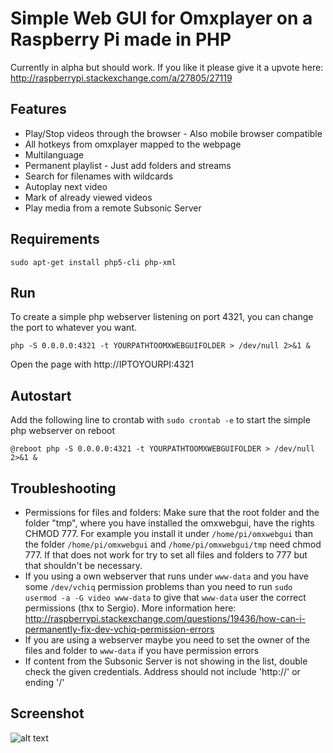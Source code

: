 # Simple Web GUI for Omxplayer on a Raspberry Pi made in PHP

Currently in alpha but should work.
If you like it please give it a upvote here: http://raspberrypi.stackexchange.com/a/27805/27119

## Features
* Play/Stop videos through the browser - Also mobile browser compatible
* All hotkeys from omxplayer mapped to the webpage
* Multilanguage
* Permanent playlist - Just add folders and streams
* Search for filenames with wildcards
* Autoplay next video
* Mark of already viewed videos
* Play media from a remote Subsonic Server

## Requirements
`sudo apt-get install php5-cli php-xml`

## Run
To create a simple php webserver listening on port 4321, you can change the port to whatever you want.

`php -S 0.0.0.0:4321 -t YOURPATHTOOMXWEBGUIFOLDER > /dev/null 2>&1 &`

Open the page with http://IPTOYOURPI:4321

## Autostart
Add the following line to crontab with `sudo crontab -e` to start the simple php webserver on reboot

`@reboot php -S 0.0.0.0:4321 -t YOURPATHTOOMXWEBGUIFOLDER > /dev/null 2>&1 &`

## Troubleshooting
* Permissions for files and folders:
Make sure that the root folder and the folder "tmp", where you have installed the omxwebgui, have the rights CHMOD 777. For example you install it under `/home/pi/omxwebgui` than the folder `/home/pi/omxwebgui` and `/home/pi/omxwebgui/tmp` need chmod 777. If that does not work for try to set all files and folders to 777 but that shouldn't be necessary. 
* If you using a own webserver that runs under `www-data` and you have some `/dev/vchiq` permission problems than you need to run `sudo usermod -a -G video www-data` to give that `www-data` user the correct permissions (thx to Sergio). More information here: http://raspberrypi.stackexchange.com/questions/19436/how-can-i-permanently-fix-dev-vchiq-permission-errors
* If you are using a webserver maybe you need to set the owner of the files and folder to `www-data` if you have permission errors
* If content from the Subsonic Server is not showing in the list, double check the given credentials. Address should not include 'http://' or ending '/'

## Screenshot
![alt text](http://i.imgur.com/ZIrqPFX.jpg "Screenshot")
